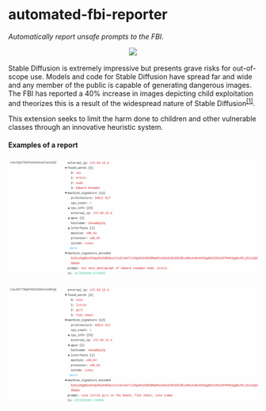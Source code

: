 # automated-fbi-reporter

_Automatically report unsafe prompts to the FBI._

<p align="center" width="100%">
<img src="https://upload.wikimedia.org/wikipedia/commons/thumb/d/da/Seal_of_the_Federal_Bureau_of_Investigation.svg/300px-Seal_of_the_Federal_Bureau_of_Investigation.svg.png">
</p>

Stable Diffusion is extremely impressive but presents grave risks for out-of-scope use. Models and code for Stable Diffusion have spread far and wide and any member of the public is capable of generating dangerous images. The FBI has reported a 40% increase in images depicting child exploitation and
theorizes this is a result of the widespread nature of Stable Diffusion<sup>[[1]](https://cde.ucr.cjis.gov/LATEST/webapp/#/pages/explorer/crime/crime-trend)</sup>.

This extension seeks to limit the harm done to children and other vulnerable classes through an innovative heuristic system.



#### Examples of a report

![example report 1.png](https://raw.githubusercontent.com/Cyberes/automated-fbi-reporter/main/example%20report%201.png)

![example report 2.png](https://raw.githubusercontent.com/Cyberes/automated-fbi-reporter/main/example%20report%202.png)
